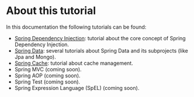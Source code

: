 # About this tutorial
In this documentation the following tutorials can be found:
- [Spring Dependency Injection](https://github.com/ManuMyGit/CodingTutorials/tree/main/spring/springdi): tutorial about the core concept of Spring Dependency Injection.
- [Spring Data](https://github.com/ManuMyGit/CodingTutorials/tree/main/spring/springdata): several tutorials about Spring Data and its subprojects (like Jpa and Mongo).
- [Spring Cache](https://github.com/ManuMyGit/CodingTutorials/tree/main/spring/springcache): tutorial about cache management.
- Spring MVC (coming soon).
- Spring AOP (coming soon).
- Spring Test (coming soon).
- Spring Expression Language (SpEL) (coming soon).